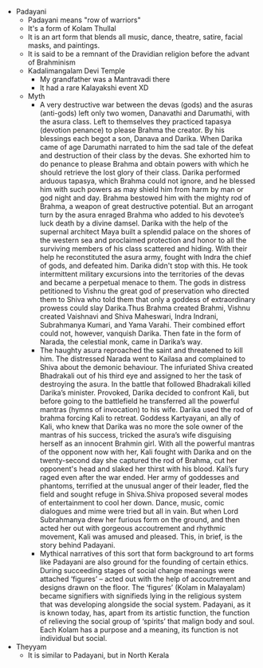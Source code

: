 - Padayani
	- Padayani means "row of warriors"
	- It's a form of Kolam Thullal
	- It is an art form that blends all music, dance, theatre, satire, facial masks, and paintings.
	- It is said to be a remnant of the Dravidian religion before the advant of Brahminism
	- Kadalimangalam Devi Temple
		- My grandfather was a Mantravadi there
		- It had a rare Kalayakshi event XD
	- Myth
		- A very destructive war between the devas (gods) and the asuras (anti-gods) left only two women, Danavathi and Darumathi, with the asura class. Left to themselves they practiced tapasya (devotion penance) to please Brahma the creator. By his blessings each begot a son, Danava and Darika. When Darika came of age Darumathi narrated to him the sad tale of the defeat and destruction of their class by the devas. She exhorted him to do penance to please Brahma and obtain powers with which he should retrieve the lost glory of their class. Darika performed arduous tapasya, which Brahma could not ignore, and he blessed him with such powers as may shield him from harm by man or god night and day. Brahma bestowed him with the mighty rod of Brahma, a weapon of great destructive potential. But an arrogant turn by the asura enraged Brahma who added to his devotee’s luck death by a divine damsel. Darika with the help of the supernal architect Maya built a splendid palace on the shores of the western sea and proclaimed protection and honor to all the surviving members of his class scattered and hiding. With their help he reconstituted the asura army, fought with Indra the chief of gods, and defeated him. Darika didn't stop with this. He took intermittent military excursions into the territories of the devas and became a perpetual menace to them. The gods in distress petitioned to Vishnu the great god of preservation who directed them to Shiva who told them that only a goddess of extraordinary prowess could slay Darika.Thus Brahma created Brahmi, Vishnu created Vaishnavi and Shiva Maheswari, Indra Indrani, Subrahmanya Kumari, and Yama Varahi. Their combined effort could not, however, vanquish Darika. Then fate in the form of Narada, the celestial monk, came in Darika’s way.
		- The haughty asura reproached the saint and threatened to kill him. The distressed Narada went to Kailasa and complained to Shiva about the demonic behaviour. The infuriated Shiva created Bhadrakali out of his third eye and assigned to her the task of destroying the asura. In the battle that followed Bhadrakali killed Darika’s minister. Provoked, Darika decided to confront Kali, but before going to the battlefield he transferred all the powerful mantras (hymns of invocation) to his wife. Darika used the rod of brahma forcing Kali to retreat. Goddess Kartyayani, an ally of Kali, who knew that Darika was no more the sole owner of the mantras of his success, tricked the asura’s wife disguising herself as an innocent Brahmin girl. With all the powerful mantras of the opponent now with her, Kali fought with Darika and on the twenty-second day she captured the rod of Brahma, cut her opponent's head and slaked her thirst with his blood. Kali’s fury raged even after the war ended. Her army of goddesses and phantoms, terrified at the unusual anger of their leader, fled the field and sought refuge in Shiva.Shiva proposed several modes of entertainment to cool her down. Dance, music, comic dialogues and mime were tried but all in vain. But when Lord Subrahmanya drew her furious form on the ground, and then acted her out with gorgeous accoutrement and rhythmic movement, Kali was amused and pleased. This, in brief, is the story behind Padayani.
		- Mythical narratives of this sort that form background to art forms like Padayani are also ground for the founding of certain ethics. During succeeding stages of social change meanings were attached ‘figures’ – acted out with the help of accoutrement and designs drawn on the floor. The ‘figures’ (Kolam in Malayalam) became signifiers with signifieds lying in the religious system that was developing alongside the social system. Padayani, as it is known today, has, apart from its artistic function, the function of relieving the social group of ‘spirits’ that malign body and soul. Each Kolam has a purpose and a meaning, its function is not individual but social. 
- Theyyam
	- It is similar to Padayani, but in North Kerala